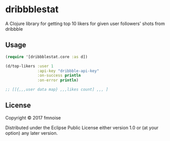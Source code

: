 # dribbblestat

A Clojure library for getting top 10 likers for given user followers' shots from dribbble

## Usage

```clojure
(require '[dribbblestat.core :as d])

(d/top-likers :user 1
              :api-key "dribbble-api-key"
              :on-success println
              :on-error println)

;; [[{,,,user data map} ,,,likes count] ,,, ]
```

## License

Copyright © 2017 fmnoise

Distributed under the Eclipse Public License either version 1.0 or (at
your option) any later version.
